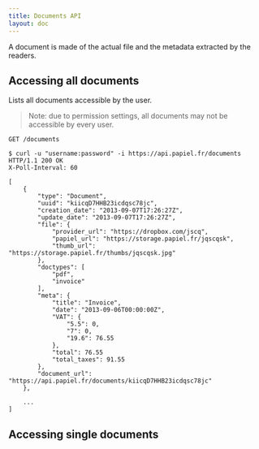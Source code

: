 ```yaml
---
title: Documents API
layout: doc
---
```



A document is made of the actual file and the metadata extracted by the readers.

## Accessing all documents

Lists all documents accessible by the user.

> Note: due to permission settings, all documents may not be accessible by every user.

`GET /documents`

```
$ curl -u "username:password" -i https://api.papiel.fr/documents
HTTP/1.1 200 OK
X-Poll-Interval: 60

[
	{
		"type": "Document",
		"uuid": "kiicqD7HHB23icdqsc78jc",
		"creation_date": "2013-09-07T17:26:27Z",
		"update_date": "2013-09-07T17:26:27Z",
		"file": {
			"provider_url": "https://dropbox.com/jscq",
			"papiel_url": "https://storage.papiel.fr/jqscqsk",
			"thumb_url": "https://storage.papiel.fr/thumbs/jqscqsk.jpg"
		},
		"doctypes": [
			"pdf",
			"invoice"
		],
		"meta": {
			"title": "Invoice",
			"date": "2013-09-06T00:00:00Z",
			"VAT": {
				"5.5": 0,
				"7": 0,
				"19.6": 76.55
			},
			"total": 76.55
			"total_taxes": 91.55
		},
		"document_url": "https://api.papiel.fr/documents/kiicqD7HHB23icdqsc78jc"
	},
	
	...
]
```

## Accessing single documents
